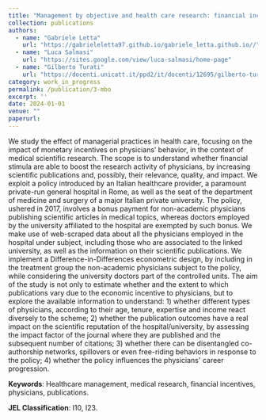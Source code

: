 ```yaml
---
title: "Management by objective and health care research: financial incentives to physicians’ publications."
collection: publications
authors:
  - name: "Gabriele Letta"
    url: "https://gabrieleletta97.github.io/gabriele_letta.github.io//"
  - name: "Luca Salmasi"
    url: "https://sites.google.com/view/luca-salmasi/home-page"
  - name: "Gilberto Turati"
    url: "https://docenti.unicatt.it/ppd2/it/docenti/12695/gilberto-turati/profilo"
category: work_in_progress
permalink: /publication/3-mbo
excerpt: ''
date: 2024-01-01
venue: ""
paperurl:
---
```

We study the effect of managerial practices in health care, focusing on the impact of monetary incentives on physicians’ behavior, in the context of medical scientific research. The scope is to understand whether financial stimula are able to boost the research activity of physicians, by increasing scientific publications and, possibly, their relevance, quality, and impact. We exploit a policy introduced by an Italian healthcare provider, a paramount private-run general hospital in Rome, as well as the seat of the department of medicine and surgery of a major Italian private university. The policy, ushered in 2017, involves a bonus payment for non-academic physicians publishing scientific articles in medical topics, whereas doctors employed by the university affiliated to the hospital are exempted by such bonus. We make use of web-scraped data about all the physicians employed in the hospital under subject, including those who are associated to the linked university, as well as the information on their scientific publications. We implement a Difference-in-Differences econometric design, by including in the treatment group the non-academic physicians subject to the policy, while considering the university doctors part of the controlled units. The aim of the study is not only to estimate whether and the extent to which publications vary due to the economic incentive to physicians, but to explore the available information to understand: 1) whether different types of physicians, according to their age, tenure, expertise and income react diversely to the scheme; 2) whether the publication outcomes have a real impact on the scientific reputation of the hospital/university, by assessing the impact factor of the journal where they are published and the subsequent number of citations; 3) whether there can be disentangled co-authorship networks, spillovers or even free-riding behaviors in response to the policy; 4) whether the policy influences the physicians' career progression.

**Keywords**: Healthcare management, medical research, financial incentives, physicians, publications.

**JEL Classification**: I10, I23.
